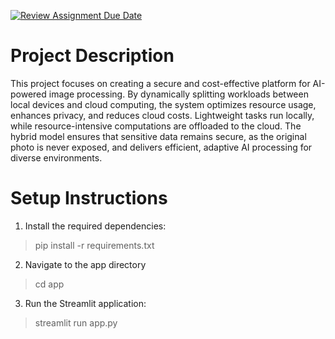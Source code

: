 [![Review Assignment Due Date](https://classroom.github.com/assets/deadline-readme-button-22041afd0340ce965d47ae6ef1cefeee28c7c493a6346c4f15d667ab976d596c.svg)](https://classroom.github.com/a/jzfQvm5J)
# Project Description
This project focuses on creating a secure and cost-effective platform for AI-powered image processing. By dynamically splitting workloads between local devices and cloud computing, the system optimizes resource usage, enhances privacy, and reduces cloud costs. Lightweight tasks run locally, while resource-intensive computations are offloaded to the cloud. The hybrid model ensures that sensitive data remains secure, as the original photo is never exposed, and delivers efficient, adaptive AI processing for diverse environments.

# Setup Instructions
1. Install the required dependencies:
> pip install -r requirements.txt

2. Navigate to the app directory
> cd app

3. Run the Streamlit application:
> streamlit run app.py
